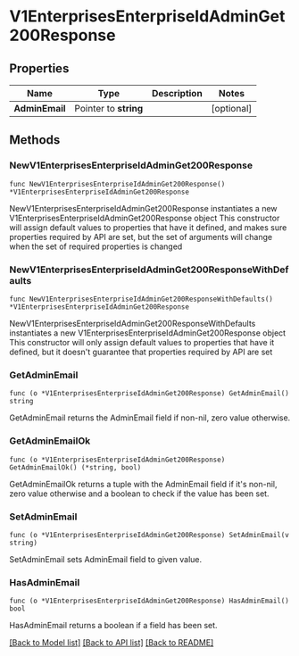 # V1EnterprisesEnterpriseIdAdminGet200Response

## Properties

Name | Type | Description | Notes
------------ | ------------- | ------------- | -------------
**AdminEmail** | Pointer to **string** |  | [optional] 

## Methods

### NewV1EnterprisesEnterpriseIdAdminGet200Response

`func NewV1EnterprisesEnterpriseIdAdminGet200Response() *V1EnterprisesEnterpriseIdAdminGet200Response`

NewV1EnterprisesEnterpriseIdAdminGet200Response instantiates a new V1EnterprisesEnterpriseIdAdminGet200Response object
This constructor will assign default values to properties that have it defined,
and makes sure properties required by API are set, but the set of arguments
will change when the set of required properties is changed

### NewV1EnterprisesEnterpriseIdAdminGet200ResponseWithDefaults

`func NewV1EnterprisesEnterpriseIdAdminGet200ResponseWithDefaults() *V1EnterprisesEnterpriseIdAdminGet200Response`

NewV1EnterprisesEnterpriseIdAdminGet200ResponseWithDefaults instantiates a new V1EnterprisesEnterpriseIdAdminGet200Response object
This constructor will only assign default values to properties that have it defined,
but it doesn't guarantee that properties required by API are set

### GetAdminEmail

`func (o *V1EnterprisesEnterpriseIdAdminGet200Response) GetAdminEmail() string`

GetAdminEmail returns the AdminEmail field if non-nil, zero value otherwise.

### GetAdminEmailOk

`func (o *V1EnterprisesEnterpriseIdAdminGet200Response) GetAdminEmailOk() (*string, bool)`

GetAdminEmailOk returns a tuple with the AdminEmail field if it's non-nil, zero value otherwise
and a boolean to check if the value has been set.

### SetAdminEmail

`func (o *V1EnterprisesEnterpriseIdAdminGet200Response) SetAdminEmail(v string)`

SetAdminEmail sets AdminEmail field to given value.

### HasAdminEmail

`func (o *V1EnterprisesEnterpriseIdAdminGet200Response) HasAdminEmail() bool`

HasAdminEmail returns a boolean if a field has been set.


[[Back to Model list]](../README.md#documentation-for-models) [[Back to API list]](../README.md#documentation-for-api-endpoints) [[Back to README]](../README.md)


